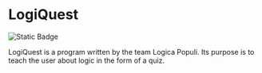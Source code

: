 # LogiQuest
![Static Badge](https://img.shields.io/badge/Verson-1.0.1.1--beta-%230000FF)

LogiQuest is a program written by the team Logica Populi.
Its purpose is to teach the user about logic in the form of a quiz.